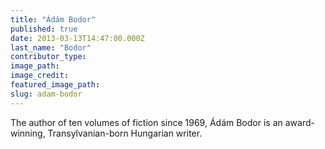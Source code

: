 ```yaml
---
title: "Ádám Bodor"
published: true
date: 2013-03-13T14:47:00.000Z
last_name: "Bodor"
contributor_type:
image_path:
image_credit:
featured_image_path:
slug: adam-bodor
---
```


The author of ten volumes of fiction since 1969, Ádám Bodor is an award-winning, Transylvanian-born Hungarian writer.

